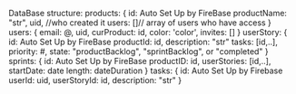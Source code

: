 DataBase structure:
products:   {
                id: Auto Set Up by FireBase
                productName: "str",
                uid, //who created it
                users: []// array of users who have access
            }
users:      {
                email: @,
                uid,
                curProduct: id,
                color: 'color',
                invites: []
            }
userStory:  {
                id: Auto Set Up by FireBase
                productId: id,
                description: "str"
                tasks: [id,..],
                priority: #,
                state: "productBacklog", "sprintBacklog", or "completed"
            }
sprints:    {
                id: Auto Set Up by FireBase
                productID: id,
                userStories: [id,..],
                startDate: date
                length: dateDuration
            }
tasks:      {
                id: Auto Set Up by Firebase
                userId: uid,
                userStoryId: id,
                description: "str"
            }

